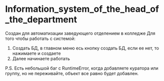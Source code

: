 # Information_system_of_the_head_of_the_department

Создан для автоматизации заведующего отделением в колледже
Для того чтобы работать с системой:
1. Создать БД, в главном меню есь кнопку создать БД, если ее нет, то нажимаете и создаете
2. Далее начинаете работать 

P.S. Есть небольшой баг с RuntimeError, когда добавляете куратора или группу, но не переживайте, объект все равно будет добавлен.
